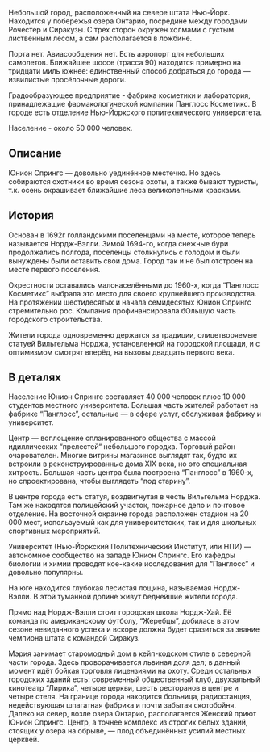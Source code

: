 Небольшой город, расположенный на севере штата Нью-Йорк. Находится у побережья озера Онтарио, посредине между городами Рочестер и Сиракузы. С трех сторон окружен холмами с густым лиственным лесом, а сам располагается в ложбине.

Порта нет. Авиасообщения нет. Есть аэропорт для небольших самолетов. Ближайшее шоссе (трасса 90) находится примерно на тридцати миль южнее: единственный способ добраться до города — извилистые просёлочные дороги. 

Градообразующее предприятие - фабрика косметики и лаборатория, принадлежащие фармакологической компании Панглосс Косметикс. В городе есть отделение Нью-Йоркского политехнического университета.

Население - около 50 000 человек.
## Описание
Юнион Спрингс — довольно уединённое местечко. Но здесь собираются охотники во время сезона охоты, а также бывают туристы, т.к. осень окрашивает ближайшие леса великолепными красками.

## История
Основан в 1692г голландскими поселенцами на месте, которое теперь называется Нордж-Вэлли. Зимой 1694-го, когда снежные бури продолжались полгода, поселенцы столкнулись с голодом и были вынуждены были оставить свои дома. Город так и не был отстроен на месте первого поселения.

Окрестности оставались малонаселёнными до 1960-х, когда “Панглосс Косметикс” выбрала это место для своего крупнейшего производства. На протяжении шестидесятых и начала семидесятых Юнион Спрингс стремительно рос. Компания профинансировала бОльшую часть городского строительства.

Жители города одновременно держатся за традиции, олицетворяемые статуей Вильгельма Норджа, установленной на городской площади, и с оптимизмом смотрят вперёд, на вызовы двадцать первого века.

## В деталях

Население Юнион Спрингс составляет 40 000 человек плюс 10 000 студентов местного университета. Большая часть жителей работает на фабрике “Панглосс”, остальные — в сфере услуг, обслуживая фабрику и университет.

Центр — воплощение спланированного общества с массой идиллических “прелестей“ небольшого городка. Торговый район очарователен. Многие витрины магазинов выглядят так, будто их встроили в реконструированные дома XIX века, но это специальная хитрость. Большая часть центра была построена “Панглосс” в 1960-х, но спроектирована, чтобы выглядеть “под старину”.

В центре города есть статуя, воздвигнутая в честь Вильгельма Норджа. Там же находятся полицейский участок, пожарное депо и почтовое отделение. На восточной окраине города расположен стадион на 20 000 мест, используемый как для университетских, так и для школьных спортивных мероприятий.

Университет (Нью-Йоркский Политехнический Институт, или НПИ) — автономное сообщество на западе Юнион Спрингс. Его кафедры биологии и химии проводят кое-какие исследования для “Панглосс” и довольно популярны.

На юге находится глубокая лесистая лощина, называемая Нордж-Вэлли. В этой туманной долине живут беднейшие жители города.

Прямо над Нордж-Вэлли стоит городская школа Нордж-Хай. Её команда по американскому футболу, “Жеребцы”, добилась в этом сезоне невиданного успеха и вскоре должна будет сразиться за звание чемпиона штата с командой Сиракуз.

Мэрия занимает старомодный дом в кейп-кодском стиле в северной части города. Здесь проворачивается львиная доля дел; в данный момент идёт бойкая торговля лицензиями на охоту. Среди остальных городских зданий есть: современный общественный клуб, двухзальный кинотеатр “Лирика”, четыре церкви, шесть ресторанов в центре и четыре отеля. На границе города находится больница, радиостанция, недействующая шпагатная фабрика и почти забытая скотобойня. Далеко на север, возле озера Онтарио, располагается Женский приют Юнион Спрингс. Центр, а точнее комплекс из строгих белых зданий, стоящих у озера на обрыве, — плод объединённых усилий местных церквей.